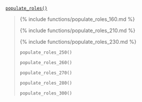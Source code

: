 <p><code><a href="https://developer.wordpress.org/reference/functions/populate_roles/">populate_roles()</a></code></p>

<blockquote>

{% include functions/populate_roles_160.md %}

{% include functions/populate_roles_210.md %}

{% include functions/populate_roles_230.md %}

 `populate_roles_250()`
 
 `populate_roles_260()`
 
 `populate_roles_270()`
 
 `populate_roles_280()`
 
 `populate_roles_300()`

</blockquote>
